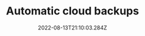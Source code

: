 ---
title: Automatic cloud backups
date: "2022-08-13T21:10:03.284Z"
description: ""
position: 1
section: "Backups"
---